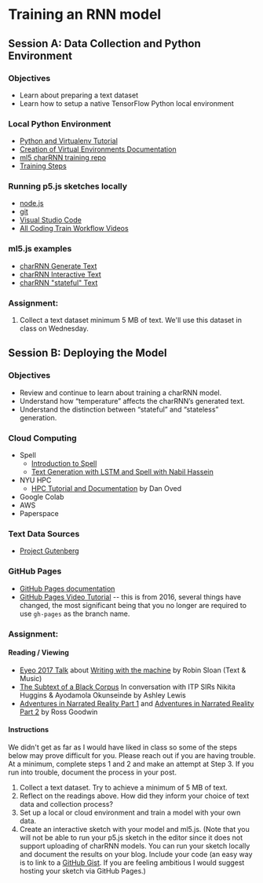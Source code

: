 # Training an RNN model

## Session A: Data Collection and Python Environment

### Objectives
* Learn about preparing a text dataset
* Learn how to setup a native TensorFlow Python local environment

### Local Python Environment
* [Python and Virtualenv Tutorial](https://youtu.be/nnhjvHYRsmM)
* [Creation of Virtual Environments Documentation](https://docs.python.org/3/library/venv.html)
* [ml5 charRNN training repo](https://github.com/ml5js/training-charRNN)
* [Training Steps](training.md)

### Running p5.js sketches locally
* [node.js](https://nodejs.org/en/)
* [git](https://git-scm.com/)
* [Visual Studio Code](https://code.visualstudio.com/)
* [All Coding Train Workflow Videos](https://thecodingtrain.com/Tutorials/19-workflow/)

### ml5.js examples
* [charRNN Generate Text](https://github.com/ml5js/ml5-examples/tree/release/p5js/CharRNN/CharRNN_Text)
* [charRNN Interactive Text](https://github.com/ml5js/ml5-examples/tree/release/p5js/CharRNN/CharRNN_Interactive)
* [charRNN "stateful" Text](https://github.com/ml5js/ml5-examples/tree/release/p5js/CharRNN/CharRNN_Text_Stateful)

### Assignment:
1. Collect a text dataset minimum 5 MB of text. We'll use this dataset in class on Wednesday.

## Session B: Deploying the Model

### Objectives
* Review and continue to learn about training a charRNN model.
* Understand how “temperature” affects the charRNN’s generated text.
* Understand the distinction between “stateful” and “stateless” generation.

### Cloud Computing
* Spell
  * [Introduction to Spell](https://youtu.be/ggBOAPtFjYU)
  * [Text Generation with LSTM and Spell with Nabil Hassein](https://youtu.be/xfuVcfwtEyw)
* NYU HPC
  * [HPC Tutorial and Documentation](https://github.com/oveddan/itp_presentations/blob/master/hpc/getting_started.md) by Dan Oved
* Google Colab
* AWS
* Paperspace

### Text Data Sources
* [Project Gutenberg](https://www.gutenberg.org/)

### GitHub Pages
* [GitHub Pages documentation](https://pages.github.com/)
* [GitHub Pages Video Tutorial](https://youtu.be/8HPYsDTk17A) -- this is from 2016, several things have changed, the most significant being that you no longer are required to use `gh-pages` as the branch name.

### Assignment:

#### Reading / Viewing
* [Eyeo 2017 Talk](https://vimeo.com/232545219) about [Writing with the machine](https://www.robinsloan.com/notes/writing-with-the-machine/) by Robin Sloan (Text & Music)
* [The Subtext of a Black Corpus](https://medium.com/ml5js/the-subtext-of-a-black-corpus-4440de02eb32) In conversation with ITP SIRs Nikita Huggins & Ayodamola Okunseinde by Ashley Lewis
* [Adventures in Narrated Reality Part 1](https://medium.com/artists-and-machine-intelligence/adventures-in-narrated-reality-6516ff395ba3) and [Adventures in Narrated Reality Part 2](https://medium.com/artists-and-machine-intelligence/adventures-in-narrated-reality-part-ii-dc585af054cb) by Ross Goodwin

#### Instructions
We didn't get as far as I would have liked in class so some of the steps below may prove difficult for you. Please reach out if you are having trouble. At a minimum, complete steps 1 and 2 and make an attempt at Step 3. If you run into trouble, document the process in your post.
1. Collect a text dataset. Try to achieve a minimum of 5 MB of text.
2. Reflect on the readings above. How did they inform your choice of text data and collection process?
3. Set up a local or cloud environment and train a model with your own data.
4. Create an interactive sketch with your model and ml5.js. (Note that you will not be able to run your p5.js sketch in the editor since it does not support uploading of charRNN models. You can run your sketch locally and document the results on your blog. Include your code (an easy way is to link to a [GitHub Gist](https://gist.github.com/). If you are feeling ambitious I would suggest hosting your sketch via GitHub Pages.)
